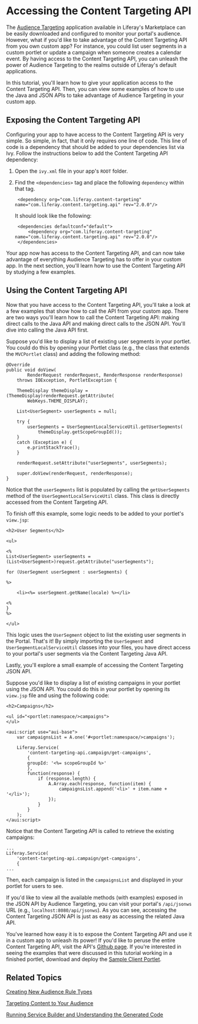 # Accessing the Content Targeting API

The [Audience Targeting](https://www.liferay.com/marketplace/-/mp/application/43707761)
application available in Liferay's Marketplace can be easily downloaded and
configured to monitor your portal's audience. However, what if you'd like to
take advantage of the Content Targeting API from you own custom app? For
instance, you could list user segments in a custom portlet or update a campaign
when someone creates a calendar event. By having access to the Content
Targeting API, you can unleash the power of Audience Targeting to the realms
outside of Liferay's default applications.

In this tutorial, you'll learn how to give your application access to the
Content Targeting API. Then, you can view some examples of how to use the Java
and JSON APIs to take advantage of Audience Targeting in your custom app.

## Exposing the Content Targeting API

Configuring your app to have access to the Content Targeting API is very
simple. So simple, in fact, that it only requires one line of code. This line of
code is a dependency that should be added to your dependencies list via Ivy.
Follow the instructions below to add the Content Targeting API dependency:

1. Open the `ivy.xml` file in your app's `ROOT` folder.

2. Find the `<dependencies>` tag and place the following `dependency` within
that tag. 

        <dependency org="com.liferay.content-targeting" name="com.liferay.content.targeting.api" rev="2.0.0"/>

    It should look like the following:

        <dependencies defaultconf="default">
            <dependency org="com.liferay.content-targeting" name="com.liferay.content.targeting.api" rev="2.0.0"/>
        </dependencies>

Your app now has access to the Content Targeting API, and can now take advantage
of everything Audience Targeting has to offer in your custom app. In the next
section, you'll learn how to use the Content Targeting API by studying a few
examples.

## Using the Content Targeting API

Now that you have access to the Content Targeting API, you'll take a look at a
few examples that show how to call the API from your custom app. There are two
ways you'll learn how to call the Content Targeting API: making direct calls to
the Java API and making direct calls to the JSON API. You'll dive into calling
the Java API first.

Suppose you'd like to display a list of existing user segments in your portlet.
You could do this by opening your Portlet class (e.g., the class that extends
the `MVCPortlet` class) and adding the following method:

    @Override
    public void doView(
            RenderRequest renderRequest, RenderResponse renderResponse)
        throws IOException, PortletException {

        ThemeDisplay themeDisplay = (ThemeDisplay)renderRequest.getAttribute(
            WebKeys.THEME_DISPLAY);

        List<UserSegment> userSegments = null;

        try {
            userSegments = UserSegmentLocalServiceUtil.getUserSegments(
                themeDisplay.getScopeGroupId());
        }
        catch (Exception e) {
            e.printStackTrace();
        }

        renderRequest.setAttribute("userSegments", userSegments);

        super.doView(renderRequest, renderResponse);
    }

Notice that the `userSegments` list is populated by calling the
`getUserSegments` method of the `UserSegmentLocalServiceUtil` class. This class
is directly accessed from the Content Targeting API.

To finish off this example, some logic needs to be added to your portlet's
`view.jsp`:

    <h2>User Segments</h2>

    <ul>

    <%
    List<UserSegment> userSegments = (List<UserSegment>)request.getAttribute("userSegments");

    for (UserSegment userSegment : userSegments) {

    %>

        <li><%= userSegment.getName(locale) %></li>

    <%
    }
    %>

    </ul>

This logic uses the `UserSegment` object to list the existing user segments in
the Portal. That's it! By simply importing the `UserSegment` and
`UserSegmentLocalServiceUtil` classes into your files, you have direct access to
your portal's user segments via the Content Targeting Java API. 

Lastly, you'll explore a small example of accessing the Content Targeting
JSON API.

Suppose you'd like to display a list of existing campaigns in your portlet using
the JSON API. You could do this in your portlet by opening its `view.jsp` file
and using the following code:

    <h2>Campaigns</h2>

    <ul id="<portlet:namespace/>campaigns">
    </ul>

    <aui:script use="aui-base">
        var campaignsList = A.one('#<portlet:namespace/>campaigns');

        Liferay.Service(
            'content-targeting-api.campaign/get-campaigns',
            {
            groupId: '<%= scopeGroupId %>'
            },
            function(response) {
                if (response.length) {
                    A.Array.each(response, function(item) {
                        campaignsList.append('<li>' + item.name + '</li>');
                    });
                }
            }
        );
    </aui:script>

Notice that the Content Targeting API is called to retrieve the existing
campaigns:

    ...
    Liferay.Service(
        'content-targeting-api.campaign/get-campaigns',
        {
    ...

Then, each campaign is listed in the `campaignsList` and displayed in your
portlet for users to see.

If you'd like to view all the available methods (with examples) exposed in the
JSON API by Audience Targeting, you can visit your portal's `/api/jsonws` URL
(e.g., `localhost:8080/api/jsonws`). As you can see, accessing the Content
Targeting JSON API is just as easy as accessing the related Java API.

You've learned how easy it is to expose the Content Targeting API and use it in
a custom app to unleash its power! If you'd like to peruse the entire Content
Targeting API, visit the API's
[Github page](https://github.com/liferay/liferay-apps-content-targeting/tree/master/content-targeting-api).
If you're interested in seeing the examples that were discussed in this tutorial
working in a finished portlet, download and deploy the
[Sample Client Portlet]().

<!-- Insert the link to the sample portlet once it's available for download on
LDN. -Cody -->

## Related Topics

[Creating New Audience Rule Types](/develop/tutorials/-/knowledge_base/6-2/creating-new-audience-targeting-rule-types)

[Targeting Content to Your Audience](/discover/portal/-/knowledge_base/6-2/targeting-content-to-your-audience)

[Running Service Builder and Understanding the Generated Code](/develop/tutorials/-/knowledge_base/6-2/running-service-builder-and-understanding-the-generated-code)
